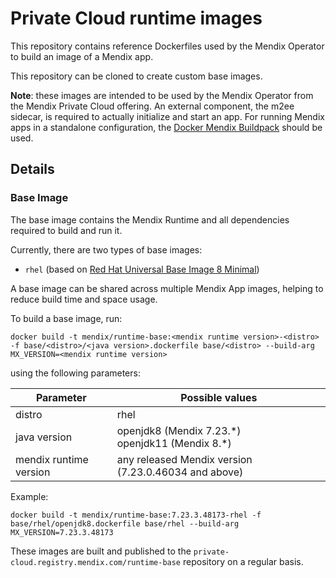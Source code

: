 # Private Cloud runtime images

This repository contains reference Dockerfiles used by the Mendix Operator to build an image of a Mendix app.

This repository can be cloned to create custom base images.

**Note**: these images are intended to be used by the Mendix Operator from the Mendix Private Cloud offering. An external component, the m2ee sidecar, is required to actually initialize and start an app. For running Mendix apps in a standalone configuration, the [Docker Mendix Buildpack](https://github.com/mendix/docker-mendix-buildpack) should be used.

## Details

### Base Image

The base image contains the Mendix Runtime and all dependencies required to build and run it.

Currently, there are two types of base images:

* `rhel` (based on [Red Hat Universal Base Image 8 Minimal](https://access.redhat.com/containers/#/registry.access.redhat.com/ubi8/ubi-minimal))

A base image can be shared across multiple Mendix App images, helping to reduce build time and space usage.

To build a base image, run:

```
docker build -t mendix/runtime-base:<mendix runtime version>-<distro> -f base/<distro>/<java version>.dockerfile base/<distro> --build-arg MX_VERSION=<mendix runtime version>
```

using the following parameters:

| Parameter              | Possible values |
|-|-|
| distro                 | rhel |
| java version           | openjdk8 (Mendix 7.23.\*)<br>openjdk11 (Mendix 8.\*) |
| mendix runtime version | any released Mendix version (7.23.0.46034 and above) |

Example: 

```
docker build -t mendix/runtime-base:7.23.3.48173-rhel -f base/rhel/openjdk8.dockerfile base/rhel --build-arg MX_VERSION=7.23.3.48173
```

These images are built and published to the `private-cloud.registry.mendix.com/runtime-base` repository on a regular basis.
